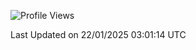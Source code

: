 <!--START_SECTION:waka-->
![Profile Views](http://img.shields.io/badge/Profile%20Views-1-blue)


 Last Updated on 22/01/2025 03:01:14 UTC
<!--END_SECTION:waka-->